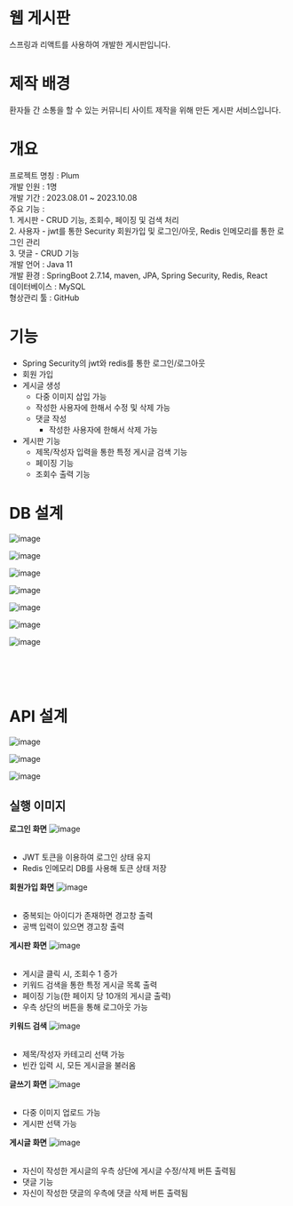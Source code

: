# 웹 게시판
스프링과 리액트를 사용하여 개발한 게시판입니다.

# 제작 배경
환자들 간 소통을 할 수 있는 커뮤니티 사이트 제작을 위해 만든 게시판 서비스입니다.

<h1>개요</h1>
프로젝트 명칭 : Plum<br>
개발 인원 : 1명<br>
개발 기간 : 2023.08.01 ~ 2023.10.08<br>
주요 기능 : <br>
   1. 게시판 - CRUD 기능, 조회수, 페이징 및 검색 처리<br>
   2. 사용자 - jwt를 통한 Security 회원가입 및 로그인/아웃, Redis 인메모리를 통한 로그인 관리<br>
   3. 댓글 - CRUD 기능<br>
개발 언어 : Java 11<br>
개발 환경 : SpringBoot 2.7.14, maven, JPA, Spring Security, Redis, React<br>
데이터베이스 : MySQL<br>
형상관리 툴 : GitHub<br>

# 기능
- Spring Security의 jwt와 redis를 통한 로그인/로그아웃
- 회원 가입
- 게시글 생성
   - 다중 이미지 삽입 가능
   - 작성한 사용자에 한해서 수정 및 삭제 가능
   - 댓글 작성
        - 작성한 사용자에 한해서 삭제 가능
- 게시판 기능
   - 제목/작성자 입력을 통한 특정 게시글 검색 기능
   - 페이징 기능
   - 조회수 출력 기능


<h1>DB 설계</h1>

![image](https://github.com/Chaeros/Plum/assets/91451735/c005c844-c453-4b9b-9c12-9a0e96a5f635)

![image](https://github.com/Chaeros/Plum/assets/91451735/bf050d8b-4fce-4923-9040-bae9e82ff1a7)

![image](https://github.com/Chaeros/Plum/assets/91451735/9bab9244-54df-4ec7-a388-469dbd5b8028)

![image](https://github.com/Chaeros/Plum/assets/91451735/9e4d2f71-da6b-4316-9bb2-ea9c87d16800)

![image](https://github.com/Chaeros/Plum/assets/91451735/e13f81ca-0725-4b41-89b6-483de8b6b2bf)

![image](https://github.com/Chaeros/Plum/assets/91451735/6bb226c7-2708-40c8-8d21-ae63d67a3c52)

![image](https://github.com/Chaeros/Plum/assets/91451735/b757cb90-1f56-4bf9-b4ef-3d82e2fb3088)

<br><br><br>


<h1>API 설계</h1>

![image](https://github.com/Chaeros/Plum/assets/91451735/27567b3c-d696-497e-81b5-c079e2a15b13)

![image](https://github.com/Chaeros/Plum/assets/91451735/44bc1980-b706-40f1-88b7-d13b88727d15)

![image](https://github.com/Chaeros/Plum/assets/91451735/327d8b58-d079-48ca-8f87-78bf7a6c342d)

## 실행 이미지
<b>로그인 화면</b>
![image](https://github.com/Chaeros/Plum/assets/91451735/064e75e0-0246-4382-965f-305b7c804bda)
<br></br>
- JWT 토큰을 이용하여 로그인 상태 유지
- Redis 인메모리 DB를 사용해 토큰 상태 저장

<b>회원가입 화면</b>
![image](https://github.com/Chaeros/Plum/assets/91451735/99d8c574-c778-42f4-a622-f9f40f8d6894)
<br></br>
- 중복되는 아이디가 존재하면 경고창 출력
- 공백 입력이 있으면 경고창 출력

<b>게시판 화면</b>
![image](https://github.com/Chaeros/Plum/assets/91451735/06266ce4-ad2a-42e4-8339-989a87e7c906)
<br></br>
- 게시글 클릭 시, 조회수 1 증가
- 키워드 검색을 통한 특정 게시글 목록 출력
- 페이징 기능(한 페이지 당 10개의 게시글 출력)
- 우측 상단의 버튼을 통해 로그아웃 가능

<b>키워드 검색</b>
![image](https://github.com/Chaeros/Plum/assets/91451735/59703d7f-b117-4da0-8b8f-089e9c488959)
<br></br>
- 제목/작성자 카테고리 선택 가능
- 빈칸 입력 시, 모든 게시글을 불러옴

<b>글쓰기 화면</b>
![image](https://github.com/Chaeros/Plum/assets/91451735/1dac2cff-bb9c-4e79-9022-588a414c2050)
<br></br>
- 다중 이미지 업로드 가능
- 게시판 선택 가능

<b>게시글 화면</b>
![image](https://github.com/Chaeros/Plum/assets/91451735/e990e6f2-339a-4c29-8517-4337fc68acf1)
<br></br>
- 자신이 작성한 게시글의 우측 상단에 게시글 수정/삭제 버튼 출력됨
- 댓글 기능
- 자신이 작성한 댓글의 우측에 댓글 삭제 버튼 출력됨

